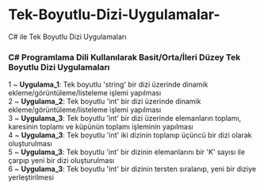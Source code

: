# Tek-Boyutlu-Dizi-Uygulamalar-
C# ile Tek Boyutlu Dizi Uygulamaları

<h3>C# Programlama Dili Kullanılarak Basit/Orta/İleri Düzey Tek Boyutlu Dizi Uygulamaları</h3>

1 ~ <strong>Uygulama_1</strong>: Tek boyutlu 'string' bir dizi üzerinde dinamik ekleme/görüntüleme/listeleme işlemi yapılması
<br>
2 ~ <strong>Uygulama_2</strong>: Tek boyutlu 'int' bir dizi üzerinde dinamik ekleme/görüntüleme/listeleme işlemi yapılması
<br>
3 ~ <strong>Uygulama_3</strong>: Tek boyutlu 'int' bir dizi üzerinde elemanların toplamı, karesinin toplamı ve küpünün toplamı işleminin yapılması
<br>
4 ~ <strong>Uygulama_3</strong>: Tek boyutlu 'int' iki dizinin toplanıp üçüncü bir dizi olarak oluşturulması
<br>
5 ~ <strong>Uygulama_3</strong>: Tek boyutlu 'int' bir dizinin elemanlarını bir 'K' sayısı ile çarpıp yeni bir dizi oluşturulması
<br>
6 ~ <strong>Uygulama_3</strong>: Tek boyutlu 'int' bir dizinin tersten sıralanıp, yeni bir diziye yerleştirilmesi

